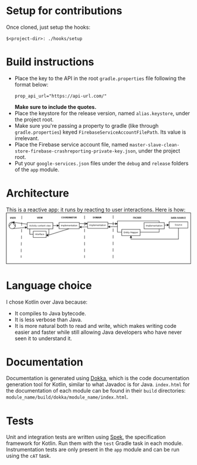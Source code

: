 # Setup for contributions

Once cloned, just setup the hooks:

```shell
$<project-dir>: ./hooks/setup
```

# Build instructions

* Place the key to the API in the root `gradle.properties` file following
the format below:
    ````
    prop_api_url="https://api-url.com/"
    ````
    __Make sure to include the quotes.__
* Place the keystore for the release version, named `alias.keystore`, under the project root.
* Make sure you're passing a property to gradle (like through `gradle.properties`) keyed 
`FirebaseServiceAccountFilePath`. Its value is irrelevant.
* Place the Firebase service account file, named 
`master-slave-clean-store-firebase-crashreporting-private-key.json`, under the project root.
* Put your `google-services.json` files under the `debug` and `release` folders of the `app` module.

# Architecture
This is a reactive app: it runs by reacting to user interactions. Here
is how:
![Architecture](Diagram1.png)

# Language choice
I chose Kotlin over Java because:
* It compiles to Java bytecode.
* It is less verbose than Java.
* It is more natural both to read and write, which makes
writing code easier and faster while still allowing Java developers
who have never seen it to understand it.

# Documentation
Documentation is generated using [Dokka](https://github.com/Kotlin/dokka), which is the
code documentation generation tool for Kotlin, similar to what Javadoc is for Java.
`index.html` for the documentation of each module can be found in their `build` directories:
 `module_name/build/dokka/module_name/index.html`.

# Tests
 Unit and integration tests are written using [Spek](https://spekframework.org), the specification
 framework for Kotlin. Run them with the `test` Gradle task in each module.
 Instrumentation tests are only present in the `app` module and can be run using the `cAT` task.
